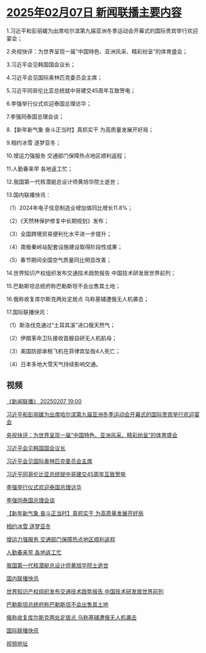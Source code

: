 # [2025年02月07日 新闻联播主要内容](https://tv.cctv.com/lm/xwlb/day/20250207.shtml)

1.习近平和彭丽媛为出席哈尔滨第九届亚洲冬季运动会开幕式的国际贵宾举行欢迎宴会；

2.央视快评：为世界呈现一届“中国特色、亚洲风采、精彩纷呈”的体育盛会；

3.习近平会见韩国国会议长；

4.习近平会见国际奥林匹克委员会主席；

5.习近平同哥伦比亚总统就中哥建交45周年互致贺电；

6.李强举行仪式欢迎泰国总理访华；

7.李强同泰国总理会谈；

8.【新年新气象 奋斗正当时】真抓实干 为高质量发展开好局；

9.相约冰雪 逐梦亚冬；

10.增运力强服务 交通部门保障热点地区顺利返程；

11.人勤春来早 各地返工忙；

12.我国第一代核潜艇总设计师黄旭华院士逝世；

13.国内联播快讯：

（1）2024年电子信息制造业增加值同比增长11.8%；

（2）《天然林保护修复中长期规划》发布；

（3）全国跨境贸易便利化水平进一步提升；

（4）南极秦岭站配套设施建设取得阶段性成果；

（5）春节期间全国空气质量同比明显改善；

14.世界知识产权组织发布交通技术趋势报告 中国技术研发居世界前列；

15.巴勒斯坦总统府称巴勒斯坦不会出售其土地；

16.俄称收复库尔斯克两处定居点 乌称基辅遭俄无人机袭击；

17.国际联播快讯：

（1）斯洛伐克通过“土耳其溪”进口俄天然气；

（2）伊朗革命卫队接收首艘自研无人机航母；

（3）美国防部承租飞机在菲律宾坠毁4人死亡；

（4）日本多地大雪天气持续影响交通。

## 视频

[《新闻联播》 20250207 19:00](https://tv.cctv.com/2025/02/07/VIDEFJi2GXisp9DdPiw4Gs3V250207.shtml)

[习近平和彭丽媛为出席哈尔滨第九届亚洲冬季运动会开幕式的国际贵宾举行欢迎宴会](https://tv.cctv.com/2025/02/07/VIDEVO5ZKfo9GnSiEew6GSOt250207.shtml)

[央视快评：为世界呈现一届“中国特色、亚洲风采、精彩纷呈”的体育盛会](https://tv.cctv.com/2025/02/07/VIDEVfovHhOx5eOM1pR6KalB250207.shtml)

[习近平会见韩国国会议长](https://tv.cctv.com/2025/02/07/VIDEBqU3ai6CJwFv8lgIk7pN250207.shtml)

[习近平会见国际奥林匹克委员会主席](https://tv.cctv.com/2025/02/07/VIDEeheWEUPJXIaiBf8uQLqd250207.shtml)

[习近平同哥伦比亚总统就中哥建交45周年互致贺电](https://tv.cctv.com/2025/02/07/VIDEWWoPwySa08L9zItc6Gsm250207.shtml)

[李强举行仪式欢迎泰国总理访华](https://tv.cctv.com/2025/02/07/VIDEifptaNyMV3mTxoiljaUv250207.shtml)

[李强同泰国总理会谈](https://tv.cctv.com/2025/02/07/VIDEzmPhlYLx3HFP1nTBw1kY250207.shtml)

[【新年新气象 奋斗正当时】真抓实干 为高质量发展开好局](https://tv.cctv.com/2025/02/07/VIDEW4wqqHLVUi69mrKagMoc250207.shtml)

[相约冰雪 逐梦亚冬](https://tv.cctv.com/2025/02/07/VIDEmIyGWjcyvtw6BoMfnKUo250207.shtml)

[增运力强服务 交通部门保障热点地区顺利返程](https://tv.cctv.com/2025/02/07/VIDEWMKxeQQGWEMV12RXsPqG250207.shtml)

[人勤春来早 各地返工忙](https://tv.cctv.com/2025/02/07/VIDEngH7tJcZId5JF5pHA3iK250207.shtml)

[我国第一代核潜艇总设计师黄旭华院士逝世](https://tv.cctv.com/2025/02/07/VIDEamVyD7mv4AEW8dTUO5xu250207.shtml)

[国内联播快讯](https://tv.cctv.com/2025/02/07/VIDElNyDeJhFwKNKuWoCv10R250207.shtml)

[世界知识产权组织发布交通技术趋势报告 中国技术研发居世界前列](https://tv.cctv.com/2025/02/07/VIDEpgSJetXjGqi3qbyDvxgY250207.shtml)

[巴勒斯坦总统府称巴勒斯坦不会出售其土地](https://tv.cctv.com/2025/02/07/VIDEuTKXxEwzBTSMUw9hSFDg250207.shtml)

[俄称收复库尔斯克两处定居点 乌称基辅遭俄无人机袭击](https://tv.cctv.com/2025/02/07/VIDEka2mpIxxx0c74ySOXGVl250207.shtml)

[国际联播快讯](https://tv.cctv.com/2025/02/07/VIDEm7ec2PXLA8G0IwgJHXDm250207.shtml)

[视频地址](https://tv.cctv.com/lm/xwlb/day/20250207.shtml) 

